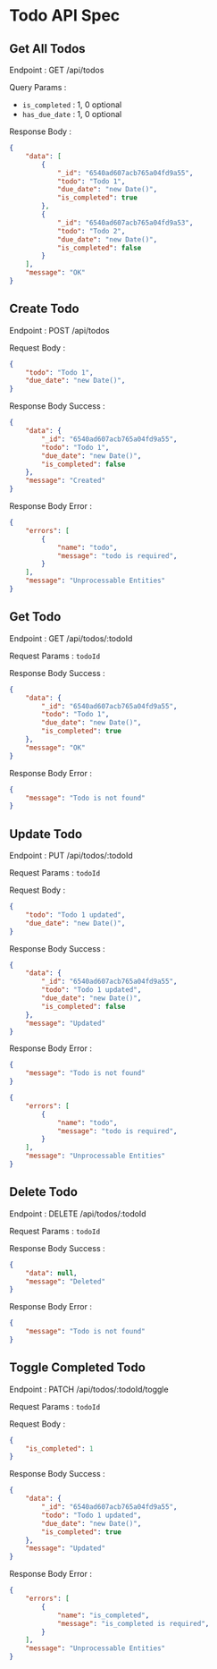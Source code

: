 # Todo API Spec

## Get All Todos
Endpoint : GET /api/todos

Query Params :
- `is_completed` : 1, 0 optional
- `has_due_date` : 1, 0 optional

Response Body :
```json
{
    "data": [
        {
            "_id": "6540ad607acb765a04fd9a55",
            "todo": "Todo 1",
            "due_date": "new Date()",
            "is_completed": true
        },
        {
            "_id": "6540ad607acb765a04fd9a53",
            "todo": "Todo 2",
            "due_date": "new Date()",
            "is_completed": false
        }
    ],
    "message": "OK"
}
```

## Create Todo
Endpoint : POST /api/todos

Request Body :
```json
{
    "todo": "Todo 1",
    "due_date": "new Date()",
}
```

Response Body Success :
```json
{
    "data": {
        "_id": "6540ad607acb765a04fd9a55",
        "todo": "Todo 1",
        "due_date": "new Date()",
        "is_completed": false
    },
    "message": "Created"
}
```

Response Body Error :
```json
{
    "errors": [
        {
            "name": "todo",
            "message": "todo is required",
        }
    ],
    "message": "Unprocessable Entities"
}
```

## Get Todo
Endpoint : GET /api/todos/:todoId

Request Params :
`todoId`

Response Body Success :
```json
{
    "data": {
        "_id": "6540ad607acb765a04fd9a55",
        "todo": "Todo 1",
        "due_date": "new Date()",
        "is_completed": true
    },
    "message": "OK"
}
```

Response Body Error :
```json
{
    "message": "Todo is not found"
}
```

## Update Todo
Endpoint : PUT /api/todos/:todoId

Request Params :
`todoId`

Request Body :
```json
{
    "todo": "Todo 1 updated",
    "due_date": "new Date()",
}
```

Response Body Success :
```json
{
    "data": {
        "_id": "6540ad607acb765a04fd9a55",
        "todo": "Todo 1 updated",
        "due_date": "new Date()",
        "is_completed": false
    },
    "message": "Updated"
}
```

Response Body Error :
```json
{
    "message": "Todo is not found"
}
```

```json
{
    "errors": [
        {
            "name": "todo",
            "message": "todo is required",
        }
    ],
    "message": "Unprocessable Entities"
}
```

## Delete Todo
Endpoint : DELETE /api/todos/:todoId

Request Params :
`todoId`

Response Body Success :
```json
{
    "data": null,
    "message": "Deleted"
}
```

Response Body Error :

```json
{
    "message": "Todo is not found"
}
```

## Toggle Completed Todo
Endpoint : PATCH /api/todos/:todoId/toggle

Request Params :
`todoId`

Request Body :
```json
{
    "is_completed": 1
}
```

Response Body Success :
```json
{
    "data": {
        "_id": "6540ad607acb765a04fd9a55",
        "todo": "Todo 1 updated",
        "due_date": "new Date()",
        "is_completed": true
    },
    "message": "Updated"
}
```

Response Body Error :
```json
{
    "errors": [
        {
            "name": "is_completed",
            "message": "is_completed is required",
        }
    ],
    "message": "Unprocessable Entities"
}
```